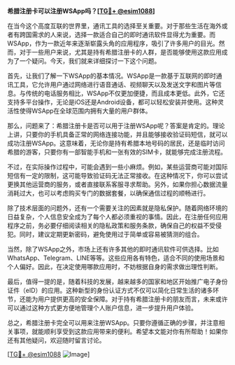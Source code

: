**希腊注册卡可以注册WSApp吗？[[TG💪+ @esim1088](https://t.me/s/esim1088)]**

在当今这个高度互联的世界里，通讯工具的选择至关重要。对于那些生活在海外或者有跨国需求的人来说，选择一款适合自己的即时通讯软件显得尤为重要。而WSApp，作为一款近年来逐渐崭露头角的应用程序，吸引了许多用户的目光。然而，对于一些用户来说，尤其是持有希腊注册卡的人群，是否能够使用这款应用成为了一个疑问。今天，我们就来详细探讨一下这个问题。

首先，让我们了解一下WSApp的基本情况。WSApp是一款基于互联网的即时通讯工具，它允许用户通过网络进行语音通话、视频聊天以及发送文字和图片等信息。与传统的电话服务相比，WSApp不仅更加便捷，而且成本更低。此外，它还支持多平台操作，无论是iOS还是Android设备，都可以轻松安装并使用。这种灵活性使得WSApp在全球范围内拥有大量的用户群体。

那么，问题来了：希腊注册卡是否可以用于注册WSApp呢？答案是肯定的。理论上讲，只要你的手机具备正常的网络连接功能，并且能够接收验证码短信，就可以成功注册WSApp。这意味着，无论你是持有希腊本地号码的居民，还是临时访问希腊的游客，只要你有一部智能手机和一张有效的SIM卡，就能够完成注册流程。

不过，在实际操作过程中，可能会遇到一些小麻烦。例如，某些运营商可能对国际短信有一定的限制，这可能导致验证码无法正常接收。在这种情况下，你可以尝试更换其他运营商的服务，或者直接联系客服寻求帮助。另外，如果你担心数据流量消耗过大，也可以考虑购买专门的数据套餐，以确保通信过程的顺畅进行。

除了技术层面的问题外，还有一个需要关注的因素就是隐私保护。随着网络环境的日益复杂，个人信息安全成为了每个人都必须重视的事情。因此，在注册任何应用程序之前，务必要仔细阅读相关的隐私政策和服务条款，确保自己的权益不受侵犯。同时，建议定期更新密码，避免使用过于简单或容易被猜测的组合。

当然，除了WSApp之外，市场上还有许多其他的即时通讯软件可供选择。比如WhatsApp、Telegram、LINE等等。这些应用各有特色，适合不同的使用场景和个人偏好。因此，在决定使用哪款应用时，不妨根据自身的需求做出理性判断。

最后，值得一提的是，随着科技的发展，越来越多的国家和地区开始推广电子身份证件（eID）的应用。这种新型的身份认证方式不仅可以简化日常生活的诸多环节，还能为用户提供更高的安全保障。对于持有希腊注册卡的朋友而言，未来或许可以通过这种方式更方便地管理个人账户信息，进一步提升用户体验。

总之，希腊注册卡完全可以用来注册WSApp。只要你遵循正确的步骤，并注意相关事项，就能顺利享受到这款应用带来的便利。希望本文能对你有所帮助！如果你还有其他疑问，欢迎随时留言讨论。

[[TG💪+ @esim1088](https://t.me/s/esim1088) ![Image](https://i.postimg.cc/4NQfJmqS/Snipaste-2025-05-13-00-14-12.png)]